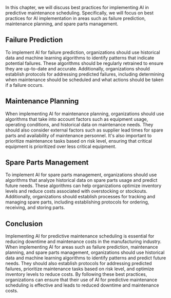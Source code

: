 
In this chapter, we will discuss best practices for implementing AI in predictive maintenance scheduling. Specifically, we will focus on best practices for AI implementation in areas such as failure prediction, maintenance planning, and spare parts management.

Failure Prediction
------------------

To implement AI for failure prediction, organizations should use historical data and machine learning algorithms to identify patterns that indicate potential failures. These algorithms should be regularly retrained to ensure they are up-to-date and accurate. Additionally, organizations should establish protocols for addressing predicted failures, including determining when maintenance should be scheduled and what actions should be taken if a failure occurs.

Maintenance Planning
--------------------

When implementing AI for maintenance planning, organizations should use algorithms that take into account factors such as equipment usage, operating conditions, and historical data on maintenance needs. They should also consider external factors such as supplier lead times for spare parts and availability of maintenance personnel. It's also important to prioritize maintenance tasks based on risk level, ensuring that critical equipment is prioritized over less critical equipment.

Spare Parts Management
----------------------

To implement AI for spare parts management, organizations should use algorithms that analyze historical data on spare parts usage and predict future needs. These algorithms can help organizations optimize inventory levels and reduce costs associated with overstocking or stockouts. Additionally, organizations should establish processes for tracking and managing spare parts, including establishing protocols for ordering, receiving, and storing parts.

Conclusion
----------

Implementing AI for predictive maintenance scheduling is essential for reducing downtime and maintenance costs in the manufacturing industry. When implementing AI for areas such as failure prediction, maintenance planning, and spare parts management, organizations should use historical data and machine learning algorithms to identify patterns and predict future needs. They should also establish protocols for addressing predicted failures, prioritize maintenance tasks based on risk level, and optimize inventory levels to reduce costs. By following these best practices, organizations can ensure that their use of AI for predictive maintenance scheduling is effective and leads to reduced downtime and maintenance costs.
